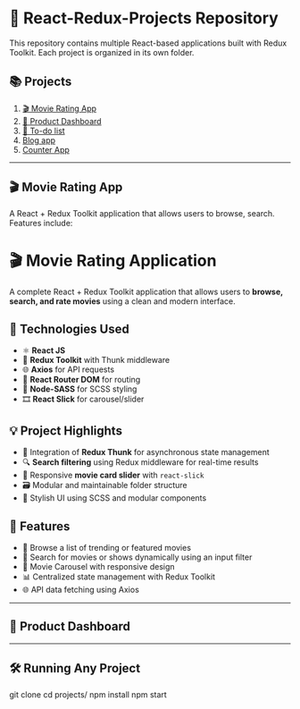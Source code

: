 
# 🧰 React-Redux-Projects Repository

This repository contains multiple React-based applications built with Redux Toolkit. Each project is organized in its own folder.

## 📚 Projects

1. [🎬 Movie Rating App](#redux-toolkit-movie-app)
2. [🛒 Product Dashboard](#redux-toolkit-product-dashboard)
3. [📆 To-do list](#redux-toolkit-todo-list)
4. [Blog app](#redux-toolkit-blog-app)
5. [Counter App](#redux-toolkit-counter-app)

---------------------------------------------------------------------------------------------------------------------------------------

## 🎬 Movie Rating App

A React + Redux Toolkit application that allows users to browse, search. Features include:

# 🎬 Movie Rating Application

A complete React + Redux Toolkit application that allows users to **browse, search, and rate movies** using a clean and modern interface.

## 🚀 Technologies Used

- ⚛️ **React JS**
- 🎯 **Redux Toolkit** with Thunk middleware
- 🌐 **Axios** for API requests
- 🧭 **React Router DOM** for routing
- 🎨 **Node-SASS** for SCSS styling
- 🎞️ **React Slick** for carousel/slider

## 💡 Project Highlights

- 🔁 Integration of **Redux Thunk** for asynchronous state management
- 🔍 **Search filtering** using Redux middleware for real-time results
- 🎠 Responsive **movie card slider** with `react-slick`
- 🗃️ Modular and maintainable folder structure
- 💅 Stylish UI using SCSS and modular components

## 📸 Features

- 🎥 Browse a list of trending or featured movies
- 🔎 Search for movies or shows dynamically using an input filter
- 🎠 Movie Carousel with responsive design
- 📊 Centralized state management with Redux Toolkit
- 🌐 API data fetching using Axios




---------------------------------------------------------------------------------------------------------------------------------------------------

## 🛒 Product Dashboard



---------------------------------------------------------------------------------------------------------------------------------------------------


## 🛠️ Running Any Project

git clone 
cd projects/<project-folder>
npm install
npm start
